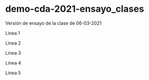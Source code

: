 # demo-cda-2021-ensayo_clases
Versión de ensayo de la clase de 06-03-2021

Linea 1

Linea 2

Linea 3

Linea 4

Linea 5
